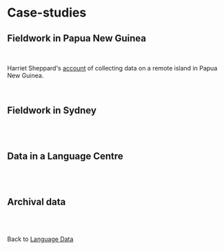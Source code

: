 # Case-studies

## Fieldwork in Papua New Guinea
<br />

Harriet Sheppard's [account](../fieldwork-png) of collecting data on a remote island in Papua New Guinea.

<br />

## Fieldwork in Sydney
<br />
<br />

## Data in a Language Centre
<br />
<br />

## Archival data
<br />
<br />

Back to [Language Data](../data/)

